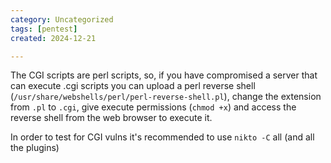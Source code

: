 ```yaml
---
category: Uncategorized
tags: [pentest]
created: 2024-12-21

---
```

The CGI scripts are perl scripts, so, if you have compromised a server that can execute .cgi scripts you can upload a perl reverse shell (`/usr/share/webshells/perl/perl-reverse-shell.pl`), change the extension from `.pl` to `.cgi`, give execute permissions (`chmod +x`) and access the reverse shell from the web browser to execute it.

In order to test for CGI vulns it's recommended to use `nikto -C` all (and all the plugins)